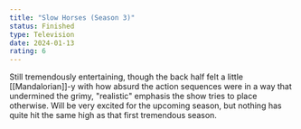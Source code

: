 ```yaml
---
title: "Slow Horses (Season 3)"
status: Finished
type: Television
date: 2024-01-13
rating: 6
---
```


Still tremendously entertaining, though the back half felt a little [[Mandalorian]]-y with how absurd the action sequences were in a way that undermined the grimy, "realistic" emphasis the show tries to place otherwise. Will be very excited for the upcoming season, but nothing has quite hit the same high as that first tremendous season.
